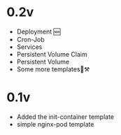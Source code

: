 # 0.2v
* Deployment 🆕
* Cron-Job
* Services
* Persistent Volume Claim
* Persistent Volume
* Some more templates🚧⚒️

# 0.1v
* Added the init-container template
* simple nginx-pod template